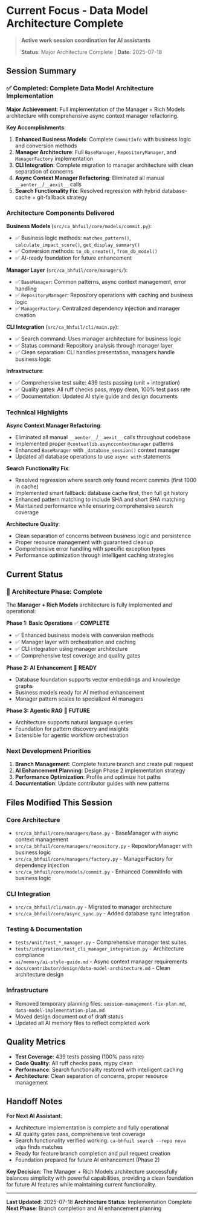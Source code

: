 # Current Focus - Data Model Architecture Complete

> **Active work session coordination for AI assistants**
>
> **Status**: Major Architecture Complete | **Date**: 2025-07-18

## Session Summary

### ✅ Completed: Complete Data Model Architecture Implementation

**Major Achievement**: Full implementation of the Manager + Rich Models architecture with comprehensive async context manager refactoring.

**Key Accomplishments**:
1. **Enhanced Business Models**: Complete `CommitInfo` with business logic and conversion methods
2. **Manager Architecture**: Full `BaseManager`, `RepositoryManager`, and `ManagerFactory` implementation
3. **CLI Integration**: Complete migration to manager architecture with clean separation of concerns
4. **Async Context Manager Refactoring**: Eliminated all manual `__aenter__`/`__aexit__` calls
5. **Search Functionality Fix**: Resolved regression with hybrid database-cache + git-fallback strategy

### Architecture Components Delivered

**Business Models** (`src/ca_bhfuil/core/models/commit.py`):
- ✅ Business logic methods: `matches_pattern()`, `calculate_impact_score()`, `get_display_summary()`
- ✅ Conversion methods: `to_db_create()`, `from_db_model()`
- ✅ AI-ready foundation for future enhancement

**Manager Layer** (`src/ca_bhfuil/core/managers/`):
- ✅ `BaseManager`: Common patterns, async context management, error handling
- ✅ `RepositoryManager`: Repository operations with caching and business logic
- ✅ `ManagerFactory`: Centralized dependency injection and manager creation

**CLI Integration** (`src/ca_bhfuil/cli/main.py`):
- ✅ Search command: Uses manager architecture for business logic
- ✅ Status command: Repository analysis through manager layer
- ✅ Clean separation: CLI handles presentation, managers handle business logic

**Infrastructure**:
- ✅ Comprehensive test suite: 439 tests passing (unit + integration)
- ✅ Quality gates: All ruff checks pass, mypy clean, 100% test pass rate
- ✅ Documentation: Updated AI style guide and design documents

### Technical Highlights

**Async Context Manager Refactoring**:
- Eliminated all manual `__aenter__`/`__aexit__` calls throughout codebase
- Implemented proper `@contextlib.asynccontextmanager` patterns
- Enhanced `BaseManager` with `_database_session()` context manager
- Updated all database operations to use `async with` statements

**Search Functionality Fix**:
- Resolved regression where search only found recent commits (first 1000 in cache)
- Implemented smart fallback: database cache first, then full git history
- Enhanced pattern matching to include SHA and short SHA matching
- Maintained performance while ensuring comprehensive search coverage

**Architecture Quality**:
- Clean separation of concerns between business logic and persistence
- Proper resource management with guaranteed cleanup
- Comprehensive error handling with specific exception types
- Performance optimization through intelligent caching strategies

## Current Status

### 🎯 Architecture Phase: Complete

The **Manager + Rich Models** architecture is fully implemented and operational:

**Phase 1: Basic Operations** ✅ **COMPLETE**
- ✅ Enhanced business models with conversion methods
- ✅ Manager layer with orchestration and caching
- ✅ CLI integration using manager architecture
- ✅ Comprehensive test coverage and quality gates

**Phase 2: AI Enhancement** 🔄 **READY**
- Database foundation supports vector embeddings and knowledge graphs
- Business models ready for AI method enhancement
- Manager pattern scales to specialized AI managers

**Phase 3: Agentic RAG** 🔄 **FUTURE**
- Architecture supports natural language queries
- Foundation for pattern discovery and insights
- Extensible for agentic workflow orchestration

### Next Development Priorities

1. **Branch Management**: Complete feature branch and create pull request
2. **AI Enhancement Planning**: Design Phase 2 implementation strategy
3. **Performance Optimization**: Profile and optimize hot paths
4. **Documentation**: Update contributor guides with new patterns

## Files Modified This Session

### Core Architecture
- `src/ca_bhfuil/core/managers/base.py` - BaseManager with async context management
- `src/ca_bhfuil/core/managers/repository.py` - RepositoryManager with business logic
- `src/ca_bhfuil/core/managers/factory.py` - ManagerFactory for dependency injection
- `src/ca_bhfuil/core/models/commit.py` - Enhanced CommitInfo with business logic

### CLI Integration
- `src/ca_bhfuil/cli/main.py` - Migrated to manager architecture
- `src/ca_bhfuil/core/async_sync.py` - Added database sync integration

### Testing & Documentation
- `tests/unit/test_*_manager.py` - Comprehensive manager test suites
- `tests/integration/test_cli_manager_integration.py` - Architecture compliance
- `ai/memory/ai-style-guide.md` - Async context manager requirements
- `docs/contributor/design/data-model-architecture.md` - Clean architecture design

### Infrastructure
- Removed temporary planning files: `session-management-fix-plan.md`, `data-model-implementation-plan.md`
- Moved design document out of draft status
- Updated all AI memory files to reflect completed work

## Quality Metrics

- **Test Coverage**: 439 tests passing (100% pass rate)
- **Code Quality**: All ruff checks pass, mypy clean
- **Performance**: Search functionality restored with intelligent caching
- **Architecture**: Clean separation of concerns, proper resource management

## Handoff Notes

**For Next AI Assistant**:
- Architecture implementation is complete and fully operational
- All quality gates pass, comprehensive test coverage
- Search functionality verified working: `ca-bhfuil search --repo nova vdpa` finds matches
- Ready for feature branch completion and pull request creation
- Foundation prepared for future AI enhancement (Phase 2)

**Key Decision**: The Manager + Rich Models architecture successfully balances simplicity with powerful capabilities, providing a clean foundation for future AI features while maintaining current functionality.

---

**Last Updated**: 2025-07-18
**Architecture Status**: Implementation Complete
**Next Phase**: Branch completion and AI enhancement planning
